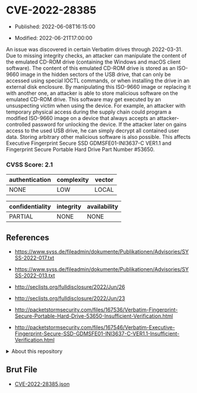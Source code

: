 # CVE-2022-28385

- Published: 2022-06-08T16:15:00

- Modified: 2022-06-21T17:00:00

An issue was discovered in certain Verbatim drives through 2022-03-31. Due to missing integrity checks, an attacker can manipulate the content of the emulated CD-ROM drive (containing the Windows and macOS client software). The content of this emulated CD-ROM drive is stored as an ISO-9660 image in the hidden sectors of the USB drive, that can only be accessed using special IOCTL commands, or when installing the drive in an external disk enclosure. By manipulating this ISO-9660 image or replacing it with another one, an attacker is able to store malicious software on the emulated CD-ROM drive. This software may get executed by an unsuspecting victim when using the device. For example, an attacker with temporary physical access during the supply chain could program a modified ISO-9660 image on a device that always accepts an attacker-controlled password for unlocking the device. If the attacker later on gains access to the used USB drive, he can simply decrypt all contained user data. Storing arbitrary other malicious software is also possible. This affects Executive Fingerprint Secure SSD GDMSFE01-INI3637-C VER1.1 and Fingerprint Secure Portable Hard Drive Part Number #53650.

### CVSS Score: **2.1**

| authentication | complexity | vector |
| --- | --- | --- |
| NONE | LOW | LOCAL |

| confidentiality | integrity | availability |
| --- | --- | --- |
| PARTIAL | NONE | NONE |

## References

* https://www.syss.de/fileadmin/dokumente/Publikationen/Advisories/SYSS-2022-017.txt

* https://www.syss.de/fileadmin/dokumente/Publikationen/Advisories/SYSS-2022-013.txt

* http://seclists.org/fulldisclosure/2022/Jun/26

* http://seclists.org/fulldisclosure/2022/Jun/23

* http://packetstormsecurity.com/files/167536/Verbatim-Fingerprint-Secure-Portable-Hard-Drive-53650-Insufficient-Verification.html

* http://packetstormsecurity.com/files/167546/Verbatim-Executive-Fingerprint-Secure-SSD-GDMSFE01-INI3637-C-VER1.1-Insufficient-Verification.html

<details>
<summary>About this repository</summary> 

  This repository is part of the project [Live Hack CVE](https://github.com/Live-Hack-CVE). Main website can be found [www.live-hack.org](https://www.live-hack.org) 
  
  Made by [Sn0wAlice](https://github.com/Sn0wAlice) for the people that care about security and need to have a feed of the latest CVEs. Hope you enjoy it, don't forget to star the repo and follow me on [Twitter](https://twitter.com/Sn0wAlice) and [Github](https://github.com/Sn0wAlice). And that is my [personnal website](https://www.alice-snow.me/)

  - [Home Page](https://github.com/Live-Hack-CVE)
  - [Framework](https://github.com/Live-Hack-CVE/cve-framework)
  - [CVE database](https://github.com/Live-Hack-CVE/full_database)
  - [Changelog](https://github.com/Live-Hack-CVE/Changelog)
</details>

## Brut File

* [CVE-2022-28385.json](https://raw.githubusercontent.com/Live-Hack-CVE/full_database/main/cves/2022/CVE-2022-28385.json)

